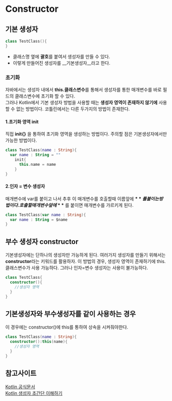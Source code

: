 # Constructor
## 기본 생성자
```kotlin
class TestClass(){   
}
```
+ 클래스명 옆에 **괄호**를 붙여서 생성자를 만들 수 있다.
+ 이렇게 만들어진 생성자를 __기본생성자__라고 한다.
   
### 초기화
자바에서는 생성자 내에서 **this.클래스변수**를 통해서 생성자를 통한 매개변수를 바로 필드의 클래스변수에 초기화 할 수 있다.   
그러나 Kotlin에서 기본 생성자 방법을 사용할 때는 **생성자 영역이 존재하지 않기에** 사용할 수 없는 방법이다. 코틀린에서는 다른 두가지의 방법이 존재한다.
   
#### 1.초기화 영역 init
직접 **init{}** 을 통하여 초기화 영역을 생성하는 방법이다.
주의할 점은 기본생성자에서만 가능한 방법이다.
   
```kotlin
class TestClass(name : String){
  var name : String = ""
    init{
      this.name = name
    }
}
```

#### 2.인자 = 변수 생성자
매개변수에 var를 붙이고 나서 추후 이 매개변수를 호출할때 이름앞에 **$** 를 붙이는 방법이다.
호출할 매개변수 앞에 **$** 를 붙이면 매개변수를 가르키게 된다.
   
```kotlin
class TestClass(var name : String){
  var name : String = $name
}
```

## 부수 생성자 constructor
기본생성자에는 단하나의 생성자만 가능하게 된다. 여러가지 생성자를 만들기 위해서는 **constructor**라는 키워드를 활용하자.
이 방법의 경우, 생성자 영역이 존재하기에 this.클래스변수가 사용 가능하다. 그러나 인자=변수 생성자는 사용이 불가능하다.
   
```kotlin
class TestClass{
  constructor(){
    //생성자 영역
  }
}
```

## 기본생성자와 부수생성자를 같이 사용하는 경우
이 경우에는 constructor()에 this를 통하여 상속을 시켜줘야한다.
```kotlin
class TestClass(name : String){
  constructor():this(name){
    //생성자 영역
  }
}
```

## 참고사이트
[Kotlin 공식문서](https://kotlinlang.org/docs/classes.html#secondary-constructors)   
[Kotlin 생성자 초간단 이해하기](https://medium.com/@sket8993/kotlin-%EC%83%9D%EC%84%B1%EC%9E%90-%EC%B4%88%EA%B0%84%EB%8B%A8-%EC%9D%B4%ED%95%B4%ED%95%98%EA%B8%B0-b8a61df6fe6)
